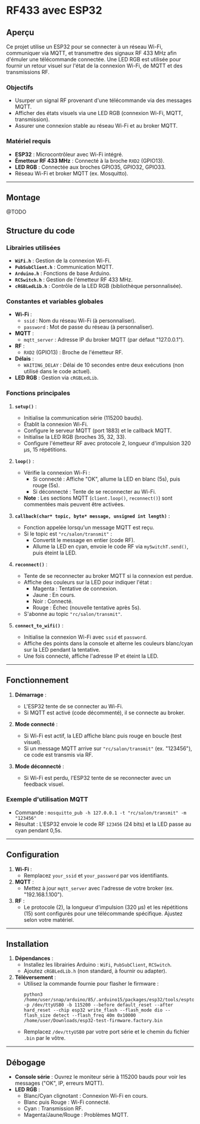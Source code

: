 # RF433 avec ESP32

## Aperçu
Ce projet utilise un ESP32 pour se connecter à un réseau Wi-Fi, communiquer via MQTT, et transmettre des signaux RF 433 MHz afin d'émuler une télécommande connectée. Une LED RGB est utilisée pour fournir un retour visuel sur l'état de la connexion Wi-Fi, de MQTT et des transmissions RF.

### Objectifs
- Usurper un signal RF provenant d'une télécommande via des messages MQTT.
- Afficher des états visuels via une LED RGB (connexion Wi-Fi, MQTT, transmission).
- Assurer une connexion stable au réseau Wi-Fi et au broker MQTT.

### Matériel requis
- **ESP32** : Microcontrôleur avec Wi-Fi intégré.
- **Émetteur RF 433 MHz** : Connecté à la broche `RXD2` (GPIO13).
- **LED RGB** : Connectée aux broches GPIO35, GPIO32, GPIO33.
- Réseau Wi-Fi et broker MQTT (ex. Mosquitto).

---

## Montage

@TODO

## Structure du code

### Librairies utilisées
- **`WiFi.h`** : Gestion de la connexion Wi-Fi.
- **`PubSubClient.h`** : Communication MQTT.
- **`Arduino.h`** : Fonctions de base Arduino.
- **`RCSwitch.h`** : Gestion de l'émetteur RF 433 MHz.
- **`cRGBLedLib.h`** : Contrôle de la LED RGB (bibliothèque personnalisée).

### Constantes et variables globales
- **Wi-Fi** :
  - `ssid` : Nom du réseau Wi-Fi (à personnaliser).
  - `password` : Mot de passe du réseau (à personnaliser).
- **MQTT** :
  - `mqtt_server` : Adresse IP du broker MQTT (par défaut "127.0.0.1").
- **RF** :
  - `RXD2` (GPIO13) : Broche de l'émetteur RF.
- **Délais** :
  - `WAITING_DELAY` : Délai de 10 secondes entre deux exécutions (non utilisé dans le code actuel).
- **LED RGB** : Gestion via `cRGBLedLib`.

### Fonctions principales
1. **`setup()`** :
   - Initialise la communication série (115200 bauds).
   - Établit la connexion Wi-Fi.
   - Configure le serveur MQTT (port 1883) et le callback MQTT.
   - Initialise la LED RGB (broches 35, 32, 33).
   - Configure l'émetteur RF avec protocole 2, longueur d'impulsion 320 µs, 15 répétitions.

2. **`loop()`** :
   - Vérifie la connexion Wi-Fi :
     - Si connecté : Affiche "OK", allume la LED en blanc (5s), puis rouge (5s).
     - Si déconnecté : Tente de se reconnecter au Wi-Fi.
   - **Note** : Les sections MQTT (`client.loop()`, `reconnect()`) sont commentées mais peuvent être activées.

3. **`callback(char* topic, byte* message, unsigned int length)`** :
   - Fonction appelée lorsqu'un message MQTT est reçu.
   - Si le topic est `"rc/salon/transmit"` :
     - Convertit le message en entier (code RF).
     - Allume la LED en cyan, envoie le code RF via `mySwitchT.send()`, puis éteint la LED.

4. **`reconnect()`** :
   - Tente de se reconnecter au broker MQTT si la connexion est perdue.
   - Affiche des couleurs sur la LED pour indiquer l'état :
     - Magenta : Tentative de connexion.
     - Jaune : En cours.
     - Noir : Connecté.
     - Rouge : Échec (nouvelle tentative après 5s).
   - S'abonne au topic `"rc/salon/transmit"`.

5. **`connect_to_wifi()`** :
   - Initialise la connexion Wi-Fi avec `ssid` et `password`.
   - Affiche des points dans la console et alterne les couleurs blanc/cyan sur la LED pendant la tentative.
   - Une fois connecté, affiche l'adresse IP et éteint la LED.

---

## Fonctionnement
1. **Démarrage** :
   - L'ESP32 tente de se connecter au Wi-Fi.
   - Si MQTT est activé (code décommenté), il se connecte au broker.

2. **Mode connecté** :
   - Si Wi-Fi est actif, la LED affiche blanc puis rouge en boucle (test visuel).
   - Si un message MQTT arrive sur `"rc/salon/transmit"` (ex. "123456"), ce code est transmis via RF.

3. **Mode déconnecté** :
   - Si Wi-Fi est perdu, l'ESP32 tente de se reconnecter avec un feedback visuel.

### Exemple d'utilisation MQTT
- Commande : `mosquitto_pub -h 127.0.0.1 -t "rc/salon/transmit" -m "123456"`
- Résultat : L'ESP32 envoie le code RF `123456` (24 bits) et la LED passe au cyan pendant 0,5s.

---

## Configuration
1. **Wi-Fi** :
   - Remplacez `your_ssid` et `your_password` par vos identifiants.
2. **MQTT** :
   - Mettez à jour `mqtt_server` avec l'adresse de votre broker (ex. "192.168.1.100").
3. **RF** :
   - Le protocole (2), la longueur d'impulsion (320 µs) et les répétitions (15) sont configurés pour une télécommande spécifique. Ajustez selon votre matériel.

---

## Installation
1. **Dépendances** :
   - Installez les librairies Arduino : `WiFi`, `PubSubClient`, `RCSwitch`.
   - Ajoutez `cRGBLedLib.h` (non standard, à fournir ou adapter).
2. **Téléversement** :
   - Utilisez la commande fournie pour flasher le firmware :
     ```
     python3 /home/user/snap/arduino/85/.arduino15/packages/esp32/tools/esptool_py/4.6/esptool.py -p /dev/ttyUSB0 -b 115200 --before default_reset --after hard_reset --chip esp32 write_flash --flash_mode dio --flash_size detect --flash_freq 40m 0x10000 /home/user/Downloads/esp32-test-firmware.factory.bin
     ```
   - Remplacez `/dev/ttyUSB0` par votre port série et le chemin du fichier `.bin` par le vôtre.

---

## Débogage
- **Console série** : Ouvrez le moniteur série à 115200 bauds pour voir les messages ("OK", IP, erreurs MQTT).
- **LED RGB** :
  - Blanc/Cyan clignotant : Connexion Wi-Fi en cours.
  - Blanc puis Rouge : Wi-Fi connecté.
  - Cyan : Transmission RF.
  - Magenta/Jaune/Rouge : Problèmes MQTT.

